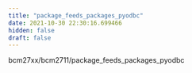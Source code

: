 ```yaml
---
title: "package_feeds_packages_pyodbc"
date: 2021-10-30 22:30:16.699466
hidden: false
draft: false
---
```


bcm27xx/bcm2711/package_feeds_packages_pyodbc

